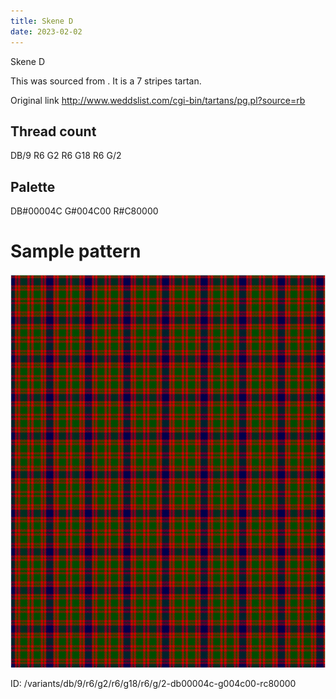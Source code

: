 ```yaml
---
title: Skene D
date: 2023-02-02
---
```

Skene D

This was sourced from <no value>.  It is a 7 stripes tartan.

Original link http://www.weddslist.com/cgi-bin/tartans/pg.pl?source=rb

## Thread count
DB/9 R6 G2 R6 G18 R6 G/2

## Palette
DB#00004C G#004C00 R#C80000

# Sample pattern

![Tartan detail](tartan.png "DB/9 R6 G2 R6 G18 R6 G/2 tartan")

ID: /variants/db/9/r6/g2/r6/g18/r6/g/2-db00004c-g004c00-rc80000